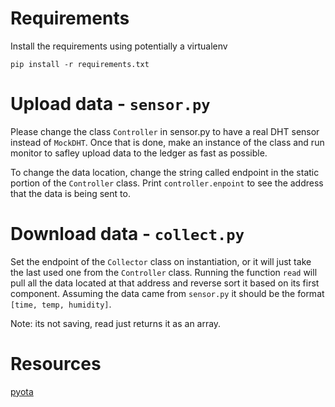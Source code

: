 # Requirements

Install the requirements using potentially a virtualenv

    pip install -r requirements.txt
	
# Upload data - `sensor.py`

Please change the class `Controller` in sensor.py to have a real DHT sensor instead of `MockDHT`. Once that is done, make an instance of the class and run monitor to safley upload data to the ledger as fast as possible. 

To change the data location, change the string called endpoint in the static portion of the `Controller` class. Print `controller.enpoint` to see the address that the data is being sent to.

# Download data - `collect.py`

Set the endpoint of the `Collector` class on instantiation, or it will just take the last used one from the `Controller` class. Running the function `read` will pull all the data located at that address and reverse sort it based on its first component. Assuming the data came from `sensor.py` it should be the format `[time, temp, humidity]`.

Note: its not saving, read just returns it as an array.

# Resources

[pyota](https://github.com/iotaledger/iota.py)
